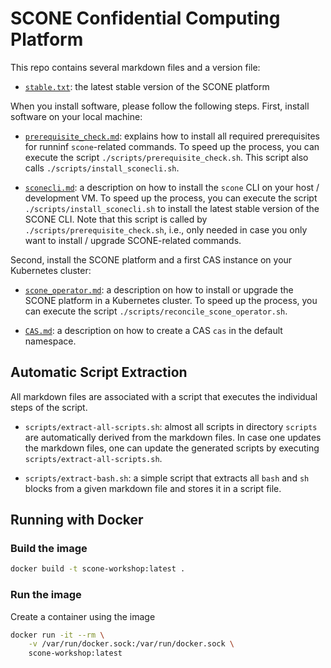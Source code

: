 # SCONE Confidential Computing Platform

This repo contains several markdown files and a version file:

- [`stable.txt`](stable.txt): the latest stable version of the SCONE platform


When you install software, please follow the following steps. First, install software on your local machine:

- [`prerequisite_check.md`](prerequisite_check.md): explains how to install all required prerequisites for runninf `scone`-related commands. To speed up the process, you can execute the script `./scripts/prerequisite_check.sh`. This script also calls `./scripts/install_sconecli.sh`.

- [`sconecli.md`](sconecli.md): a description on how to install the `scone` CLI on your host / development VM. To speed up the process, you can execute the script `./scripts/install_sconecli.sh` to install the latest stable version of the SCONE CLI. Note that this script is called by `./scripts/prerequisite_check.sh`, i.e., only needed in case you only want to install / upgrade SCONE-related commands.

Second, install the SCONE platform and a first CAS instance on your Kubernetes cluster:

- [`scone_operator.md`](scone_operator.md): a description on how to install or upgrade the SCONE platform in a Kubernetes cluster. To speed up the process, you can execute the script `./scripts/reconcile_scone_operator.sh`.

- [`CAS.md`](CAS.md): a description on how to create a CAS `cas` in the default namespace.

## Automatic Script Extraction

All markdown files are associated with a script that executes the individual steps of the script.

- `scripts/extract-all-scripts.sh`: almost all scripts in directory `scripts` are automatically derived from the markdown files. In case one updates the markdown files, one can update the generated scripts by executing `scripts/extract-all-scripts.sh`.

- `scripts/extract-bash.sh`: a simple script that extracts all `bash` and `sh` blocks from a given markdown file and stores it in a script file.

## Running with Docker

### Build the image

```bash
docker build -t scone-workshop:latest .
```

### Run the image

Create a container using the image

```bash
docker run -it --rm \
    -v /var/run/docker.sock:/var/run/docker.sock \
    scone-workshop:latest
```

